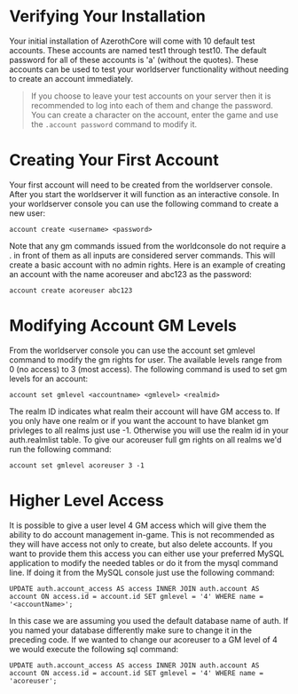 # Verifying Your Installation

Your initial installation of AzerothCore will come with 10 default test accounts.  These accounts are named test1 through test10.  The default password for all of these accounts is 'a' (without the quotes).  These accounts can be used to test your worldserver functionality without needing to create an account immediately.

> If you choose to leave your test accounts on your server then it is recommended to log into each of them and change the password.  You can create a character on the account, enter the game and use the `.account password` command to modify it.

# Creating Your First Account

Your first account will need to be created from the worldserver console.  After you start the worldserver it will function as an interactive console.  In your worldserver console you can use the following command to create a new user:

`account create <username> <password>`

Note that any gm commands issued from the worldconsole do not require a . in front of them as all inputs are considered server commands.  This will create a basic account with no admin rights. Here is an example of creating an account with the name acoreuser and abc123 as the password:

`account create acoreuser abc123`

# Modifying Account GM Levels

From the worldserver console you can use the account set gmlevel command to modify the gm rights for user.  The available levels range from 0 (no access) to 3 (most access).  The following command is used to set gm levels for an account:

`account set gmlevel <accountname> <gmlevel> <realmid>`

The realm ID indicates what realm their account will have GM access to.  If you only have one realm or if you want the account to have blanket gm privleges to all realms just use -1.  Otherwise you will use the realm id in your auth.realmlist table.  To give our acoreuser full gm rights on all realms we'd run the following command:

`account set gmlevel acoreuser 3 -1`

# Higher Level Access

It is possible to give a user level 4 GM access which will give them the ability to do account management in-game.  This is not recommended as they will have access not only to create, but also delete accounts.  If you want to provide them this access you can either use your preferred MySQL application to modify the needed tables or do it from the mysql command line.  If doing it from the MySQL console just use the following command:

`UPDATE auth.account_access AS access
INNER JOIN auth.account AS account ON access.id = account.id
SET gmlevel = '4' WHERE name = '<accountName>';`

In this case we are assuming you used the default database name of auth.  If you named your database differently make sure to change it in the preceding code.  If we wanted to change our acoreuser to a GM level of 4 we would execute the following sql command:

`UPDATE auth.account_access AS access
INNER JOIN auth.account AS account ON access.id = account.id
SET gmlevel = '4' WHERE name = 'acoreuser';`